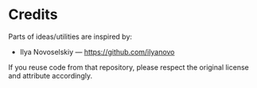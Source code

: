# Credits

Parts of ideas/utilities are inspired by:
- Ilya Novoselskiy — https://github.com/ilyanovo

If you reuse code from that repository, please respect the original license and attribute accordingly.
